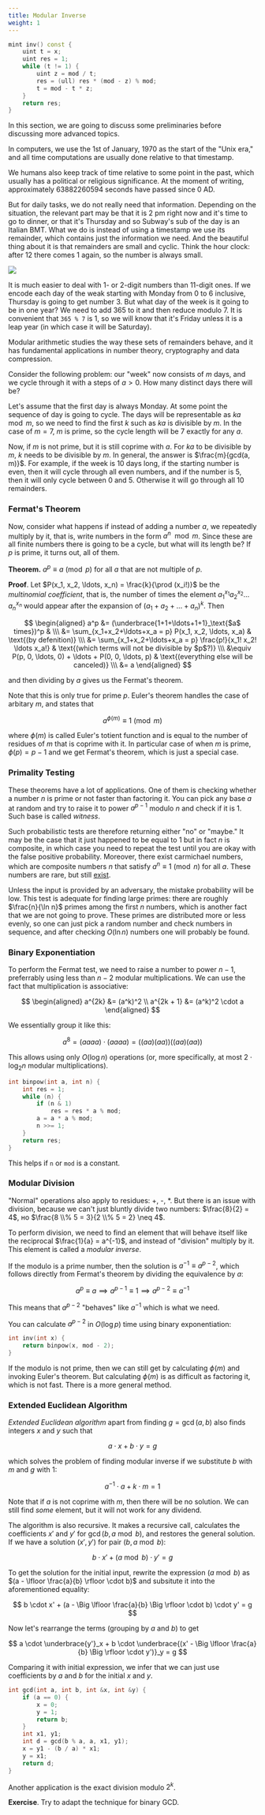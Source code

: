 ```yaml
---
title: Modular Inverse
weight: 1
---
```


```c++
mint inv() const {
    uint t = x;
    uint res = 1;
    while (t != 1) {
        uint z = mod / t;
        res = (ull) res * (mod - z) % mod;
        t = mod - t * z;
    }
    return res;
}
```

In this section, we are going to discuss some preliminaries before discussing more advanced topics.

In computers, we use the 1st of January, 1970 as the start of the "Unix era," and all time computations are usually done relative to that timestamp.

We humans also keep track of time relative to some point in the past, which usually has a political or religious significance. At the moment of writing, approximately 63882260594 seconds have passed since 0 AD.

But for daily tasks, we do not really need that information. Depending on the situation, the relevant part may be that it is 2 pm right now and it's time to go to dinner, or that it's Thursday and so Subway's sub of the day is an Italian BMT. What we do is instead of using a timestamp we use its remainder, which contains just the information we need. And the beautiful thing about it is that remainders are small and cyclic. Think the hour clock: after 12 there comes 1 again, so the number is always small.

![](../img/clock.gif)

It is much easier to deal with 1- or 2-digit numbers than 11-digit ones. If we encode each day of the weak starting with Monday from 0 to 6 inclusive, Thursday is going to get number 3. But what day of the week is it going to be in one year? We need to add 365 to it and then reduce modulo 7. It is convenient that `365 % 7` is 1, so we will know that it's Friday unless it is a leap year (in which case it will be Saturday).

Modular arithmetic studies the way these sets of remainders behave, and it has fundamental applications in number theory, cryptography and data compression.


Consider the following problem: our "week" now consists of $m$ days, and we cycle through it with a steps of $a > 0$. How many distinct days there will be?

Let's assume that the first day is always Monday. At some point the sequence of day is going to cycle. The days will be representable as $k a \mod m$, so we need to find the first $k$ such as $k a$ is divisible by $m$. In the case of $m=7$, $m$ is prime, so the cycle length will be 7 exactly for any $a$.

Now, if $m$ is not prime, but it is still coprime with $a$. For $ka$ to be divisible by $m$, $k$ needs to be divisible by $m$. In general, the answer is $\frac{m}{gcd(a, m)}$. For example, if the week is 10 days long, if the starting number is even, then it will cycle through all even numbers, and if the number is 5, then it will only cycle between 0 and 5. Otherwise it will go through all 10 remainders.

### Fermat's Theorem

Now, consider what happens if instead of adding a number $a$, we repeatedly multiply by it, that is, write numbers in the form $a^n \mod m$. Since these are all finite numbers there is going to be a cycle, but what will its length be? If $p$ is prime, it turns out, all of them.

**Theorem.** $a^p \equiv a \pmod p$ for all $a$ that are not multiple of $p$.

**Proof**. Let $P(x_1, x_2, \ldots, x_n) = \frac{k}{\prod (x_i!)}$ be the *multinomial coefficient*, that is, the number of times the element $a_1^{x_1} a_2^{x_2} \ldots a_n^{x_n}$ would appear after the expansion of $(a_1 + a_2 + \ldots + a_n)^k$. Then

$$
\begin{aligned}
a^p &= (\underbrace{1+1+\ldots+1+1}_\text{$a$ times})^p &
\\\ &= \sum_{x_1+x_2+\ldots+x_a = p} P(x_1, x_2, \ldots, x_a) & \text{(by defenition)}
\\\ &= \sum_{x_1+x_2+\ldots+x_a = p} \frac{p!}{x_1! x_2! \ldots x_a!} & \text{(which terms will not be divisible by $p$?)}
\\\ &\equiv P(p, 0, \ldots, 0) + \ldots + P(0, 0, \ldots, p) & \text{(everything else will be canceled)}
\\\ &= a
\end{aligned}
$$

and then dividing by $a$ gives us the Fermat's theorem.

Note that this is only true for prime $p$. Euler's theorem handles the case of arbitary $m$, and states that

$$
a^{\phi(m)} \equiv 1 \pmod m
$$

where $\phi(m)$ is called Euler's totient function and is equal to the number of residues of $m$ that is coprime with it. In particular case of when $m$ is prime, $\phi(p) = p - 1$ and we get Fermat's theorem, which is just a special case.

### Primality Testing

These theorems have a lot of applications. One of them is checking whether a number $n$ is prime or not faster than factoring it. You can pick any base $a$ at random and try to raise it to power $a^{p-1}$ modulo $n$ and check if it is $1$. Such base is called *witness*.

Such probabilistic tests are therefore returning either "no" or "maybe." It may be the case that it just happened to be equal to $1$ but in fact $n$ is composite, in which case you need to repeat the test until you are okay with the false positive probability. Moreover, there exist carmichael numbers, which are composite numbers $n$ that satisfy $a^n \equiv 1 \pmod n$ for all $a$. These numbers are rare, but still [exist](https://oeis.org/A002997).

Unless the input is provided by an adversary, the mistake probability will be low. This test is adequate for finding large primes: there are roughly $\frac{n}{\ln n}$ primes among the first $n$ numbers, which is another fact that we are not going to prove. These primes are distributed more or less evenly, so one can just pick a random number and check numbers in sequence, and after checking $O(\ln n)$ numbers one will probably be found.

### Binary Exponentiation

To perform the Fermat test, we need to raise a number to power $n-1$, preferrably using less than $n-2$ modular multiplications. We can use the fact that multiplication is associative:

$$
\begin{aligned}
    a^{2k}       &= (a^k)^2
\\  a^{2k + 1} &= (a^k)^2 \cdot a
\end{aligned}
$$

We essentially group it like this:

$$
a^8 = (aaaa) \cdot (aaaa) = ((aa)(aa))((aa)(aa))
$$

This allows using only $O(\log n)$ operations (or, more specifically, at most $2 \cdot \log_2 n$ modular multiplications).

```c++
int binpow(int a, int n) {
    int res = 1;
    while (n) {
        if (n & 1)
            res = res * a % mod;
        a = a * a % mod;
        n >>= 1;
    }
    return res;
}
```

This helps if `n` or `mod` is a constant.

### Modular Division

"Normal" operations also apply to residues: +, -, *. But there is an issue with division, because we can't just bluntly divide two numbers: $\frac{8}{2} = 4$, но $\frac{8 \\% 5 = 3}{2 \\% 5 = 2} \neq 4$.

To perform division, we need to find an element that will behave itself like the reciprocal $\frac{1}{a} = a^{-1}$, and instead of "division" multiply by it. This element is called a *modular inverse*.

If the modulo is a prime number, then the solution is $a^{-1} \equiv a^{p-2}$, which follows directly from Fermat's theorem by dividing the equivalence by $a$:

$$
a^p \equiv a \implies a^{p-1} \equiv 1 \implies a^{p-2} \equiv a^{-1}
$$

This means that $a^{p-2}$ "behaves" like $a^{-1}$ which is what we need.

You can calculate $a^{p-2}$ in $O(\log p)$ time using binary exponentiation:

```c++
int inv(int x) {
    return binpow(x, mod - 2);
}
```

If the modulo is not prime, then we can still get by calculating $\phi(m)$ and invoking Euler's theorem. But calculating $\phi(m)$ is as difficult as factoring it, which is not fast. There is a more general method.

### Extended Euclidean Algorithm

*Extended Euclidean algorithm* apart from finding $g = \gcd(a, b)$ also finds integers $x$ and $y$ such that

$$
a \cdot x + b \cdot y = g
$$

which solves the problem of finding modular inverse if we substitute $b$ with $m$ and $g$ with $1$:

$$
a^{-1} \cdot a + k \cdot m = 1
$$

Note that if $a$ is not coprime with $m$, then there will be no solution. We can still find *some* element, but it will not work for any dividend.

The algorithm is also recursive. It makes a recursive call, calculates the coefficients $x'$ and $y'$ for $\gcd(b, a \bmod b)$, and restores the general solution. If we have a solution $(x', y')$ for pair $(b, a \bmod b)$:

$$
b \cdot x' + (a \bmod b) \cdot y' = g
$$

To get the solution for the initial input, rewrite the expression $(a \bmod b)$ as $(a - \lfloor \frac{a}{b} \rfloor \cdot b)$ and subsitute it into the aforementioned equality:

$$
b \cdot x' + (a - \Big \lfloor \frac{a}{b} \Big \rfloor \cdot b) \cdot y' = g
$$

Now let's rearrange the terms (grouping by $a$ and $b$) to get

$$
a \cdot \underbrace{y'}_x + b \cdot \underbrace{(x' - \Big \lfloor \frac{a}{b} \Big \rfloor \cdot y')}_y = g
$$

Comparing it with initial expression, we infer that we can just use coefficients by $a$ and $b$ for the initial $x$ and $y$.

```c++
int gcd(int a, int b, int &x, int &y) {
    if (a == 0) {
        x = 0;
        y = 1;
        return b;
    }
    int x1, y1;
    int d = gcd(b % a, a, x1, y1);
    x = y1 - (b / a) * x1;
    y = x1;
    return d;
}
```

Another application is the exact division modulo $2^k$.

**Exercise**. Try to adapt the technique for binary GCD.
